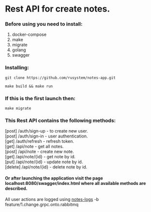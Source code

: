 # Rest API for create notes.
### Before using you need to install:
1. docker-compose
2. make
3. migrate
4. golang
5. swagger
### Installing:
```
git clone https://github.com/rusystem/notes-app.git
```
```
make build && make run
```

### If this is the first launch then:
```
make migrate
```

### This Rest API contains the following methods:
[post] /auth/sign-up - to create new user.<br />
[post] /auth/sign-in - user authentication.<br />
[get] /auth/refresh - refresh token.<br />
[get] /api/note - get all notes.<br />
[post] /api/note - create new note.<br />
[get] /api/note/{id} - get note by id.<br />
[put] /api/note/{id} - update note by id.<br />
[delete] /api/note/{id} - delete note by id.<br />

#### Or after launching the application visit the page localhost:8080/swagger/index.html where all available methods are described.

All user actions are logged using [notes-logs](https://github.com/rusystem/notes-log) -b feature/1.change.grpc.onto.rabbitmq
